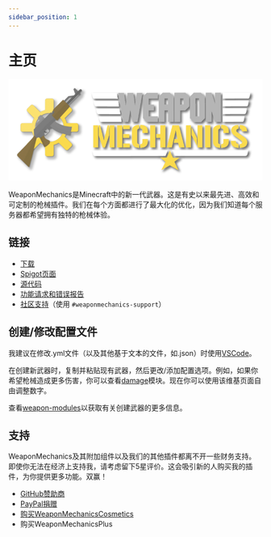 ```yaml
---
sidebar_position: 1
---
```


# 主页

![](.gitbook/188478631-ecccb1a6-51aa-4f9c-bfa6-de666c2658d9.png)

WeaponMechanics是Minecraft中的新一代武器。这是有史以来最先进、高效和可定制的枪械插件。我们在每个方面都进行了最大化的优化，因为我们知道每个服务器都希望拥有独特的枪械体验。

## 链接

* [下载](https://github.com/WeaponMechanics/MechanicsMain/releases)
* [Spigot页面](https://www.spigotmc.org/resources/weaponmechanics-guns-in-minecraft-1-12-2-1-20-1.99913/)
* [源代码](https://github.com/WeaponMechanics/MechanicsMain)
* [功能请求和错误报告](https://github.com/WeaponMechanics/MechanicsMain/issues/new/choose)
* [社区支持](https://discord.gg/ERVgpfg)（使用 `#weaponmechanics-support`）

## 创建/修改配置文件

我建议在修改.yml文件（以及其他基于文本的文件，如.json）时使用[VSCode](https://code.visualstudio.com/download)。

在创建新武器时，复制并粘贴现有武器，然后更改/添加配置选项。例如，如果你希望枪械造成更多伤害，你可以查看[damage](weapon-modules/damage/ "mention")模块。现在你可以使用该维基页面自由调整数字。

查看[weapon-modules](weapon-modules/ "mention")以获取有关创建武器的更多信息。

## 支持

WeaponMechanics及其附加组件以及我们的其他插件都离不开一些财务支持。即使你无法在经济上支持我，请考虑留下5星评价。这会吸引新的人购买我的插件，为你提供更多功能。双赢！

* [GitHub赞助商](https://github.com/sponsors/CJCrafter)
* [PayPal捐赠](https://www.paypal.com/paypalme/cjcrafter)
* [购买WeaponMechanicsCosmetics](https://www.spigotmc.org/resources/weaponmechanicscosmetics-guns-in-minecraft-1-12-2-1-20-1.104539/)
* 购买WeaponMechanicsPlus